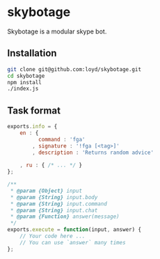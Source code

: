 skybotage
=========

Skybotage is a modular skype bot.

Installation
--------------

```sh
git clone git@github.com:loyd/skybotage.git
cd skybotage
npm install
./index.js
```

Task format
-------------

```javascript
exports.info = {
    en : {
          command : 'fga'
        , signature : '!fga [<tag>]'
        , description : 'Returns random advice'
    
    , ru : { /* ... */ }
};

/**
 * @param {Object} input
 * @param {String} input.body
 * @param {String} input.command
 * @param {String} input.chat
 * @param {Function} answer(message)
 */
exports.execute = function(input, answer) {
    // Your code here ...
    // You can use `answer` many times
};
```